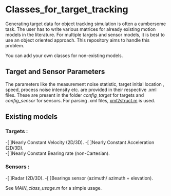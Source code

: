 # Classes_for_target_tracking

Generating target data for object tracking simulation is often a cumbersome task. The user has to write various matrices for already existing motion models in the literature. For multiple targets and sensor models, it is best to use an object oriented approach. This repository aims to handle this problem.

You can add your own classes for non-existing models.

## Target and Sensor Parameters
The parameters like the measurement noise statistic, target initial location , speed, process noise intensity etc. are provided in their respective .xml files. These are present in the folder _config_target_ for targets and _config_sensor_ for sensors. For parsing .xml files, [xml2struct.m](https://www.mathworks.com/matlabcentral/fileexchange/28518-xml2struct) is used.

## Existing models
### Targets : 
  -[ ]Nearly Constant Velocity (2D/3D).
  -[ ]Nearly Constant Acceleration (2D/3D).  
  -[ ]Nearly Constant Bearing rate (non-Cartesian).

### Sensors : 
  -[ ]Radar (2D/3D). 
  -[ ]Bearings sensor (azimuth/ azimuth + elevation).

See _MAIN_class_usage.m_ for a simple usage. 
